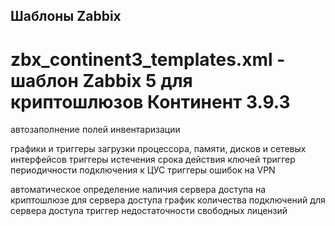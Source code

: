 ## Шаблоны Zabbix

# zbx_continent3_templates.xml - шаблон Zabbix 5 для криптошлюзов Континент 3.9.3

автозаполнение полей инвентаризации

графики и триггеры загрузки процессора, памяти, дисков и сетевых интерфейсов
триггеры истечения срока действия ключей
триггер периодичности подключения к ЦУС
триггеры ошибок на VPN

автоматическое определение наличия сервера доступа на криптошлюзе
для сервера доступа график количества подключений
для сервера доступа триггер недостаточности свободных лицензий
